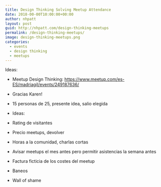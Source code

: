 ```yaml
---
title: Design Thinking Solving Meetup Attendance
date: 2018-00-00T10:00:00+00:00
author: nhpatt
layout: post
guid: http://nhpatt.com/design-thinking-meetups
permalink: /design-thinking-meetups/
image: design-thinking-meetups.png
categories:
  - events
  - design thinking
  - meetups
---
```


Ideas:

* Meetup Design Thinking: https://www.meetup.com/es-ES/madriagil/events/249187636/
* Gracias Karen!
* 15 personas de 25, presente idea, salio elegida
* Ideas:

* Rating de visitantes
* Precio meetups, devolver
* Horas a la comunidad, charlas cortas
* Avisar meetups el mes antes pero permitir asistencias la semana antes
* Factura ficticia de los costes del meetup
* Baneos
* Wall of shame